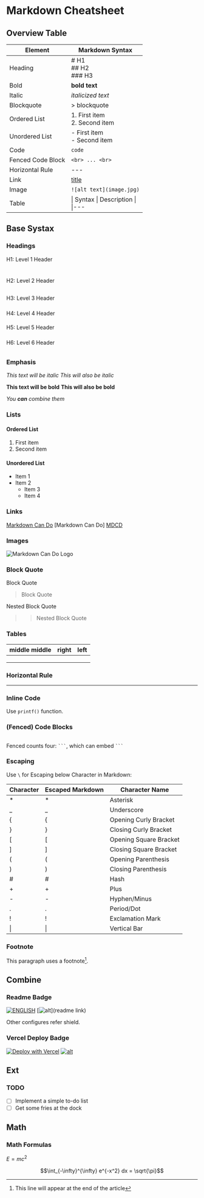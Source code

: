 # Markdown Cheatsheet

## Overview Table

| Element | Markdown Syntax                       |
|---|---------------------------------------|
| Heading | # H1 <br> ## H2 <br> ### H3           |
| Bold | **bold text**                         |
| Italic | *italicized text*                     |
| Blockquote | > blockquote                          |
| Ordered List | 1. First item <br> 2. Second item     |
| Unordered List | - First item <br> - Second item       |
| Code | `code`                                |
| Fenced Code Block | ``` <br> ... <br> ```                 |
| Horizontal Rule | ---                                   |
| Link | [title](https://www.example.com)      |
| Image | `![alt text](image.jpg)`                |
| Table | \| Syntax \| Description \| <br> \|--- |---| <br> \| Header \| Title \| <br> \| Paragraph \| Text \| |

## Base Systax

### Headings

H1: Level 1 Header
#

H2: Level 2 Header
##

H3: Level 3 Header
###

H4: Level 4 Header
####

H5: Level 5 Header
#####

H6: Level 6 Header
######

### Emphasis

*This text will be italic*
_This will also be italic_

**This text will be bold**
__This will also be bold__

_You **can** combine them_

### Lists

#### Ordered List

1. First item
2. Second item

#### Unordered List

- Item 1
- Item 2
    - Item 3
    - Item 4

### Links

[Markdown Can Do](https://www.markdowncando.com/)
[Markdown Can Do] [MDCD]

[MDCD]:https://www.markdowncando.com/

### Images

![Markdown Can Do Logo](https://www.markdowncando.com/ "MarkdownCanDo Logo")

### Block Quote

Block Quote

> Block Quote

Nested Block Quote

> > Nested Block Quote

### Tables

| middle middle | right | left |
|:---:|---|:---|
|  |  |  |
|  |  |  |
|  |  |  |

### Horizontal Rule

---

### Inline Code

Use `printf()` function.

### (Fenced) Code Blocks

```javascript

```

Fenced counts four: ` ``` `, which can embed ` ``` `

### Escaping

Use `\` for Escaping below Character in Markdown:

| Character | Escaped Markdown | Character Name         |
| --------- | ---------------- | ---------------------- |
| *         | \*               | Asterisk               |
| _         | \_               | Underscore             |
| {         | \{               | Opening Curly Bracket  |
| }         | \}               | Closing Curly Bracket  |
| [         | \[               | Opening Square Bracket |
| ]         | \]               | Closing Square Bracket |
| (         | \(               | Opening Parenthesis    |
| )         | \)               | Closing Parenthesis    |
| #         | \#               | Hash                   |
| +         | \+               | Plus                   |
| -         | \-               | Hyphen/Minus           |
| .         | \.               | Period/Dot             |
| !         | \!               | Exclamation Mark       |
| \|        | \|               | Vertical Bar           |

### Footnote

This paragraph uses a footnote[^1].

[^1]: This line will appear at the end of the article

## Combine

### Readme Badge

[![ENGLISH](https://img.shields.io/badge/English-Readme-blue?style=for-the-badge)](https://github.com/gantrol/MarkdownCanDo/blob/main/readme.md)
[![alt](https://img.shields.io/badge/left-right-blue?style=for-the-badge)](readme link)

Other configures refer shield.

### Vercel Deploy Badge

[![Deploy with Vercel](https://vercel.com/button)](https://vercel.com/import/project?template=https://github.com/gantrol/markdown-can-do)
[![alt](https://img.shields.io/badge/left-right-blue?style=for-the-badge)](https://vercel.com/import/project?template=githubLink)

## Ext

### TODO

- [ ] Implement a simple to-do list
- [ ] Get some fries at the dock

## Math

### Math Formulas

$E = mc^2$

$$\int_{-\infty}^{\infty} e^{-x^2} dx = \sqrt{\pi}$$
